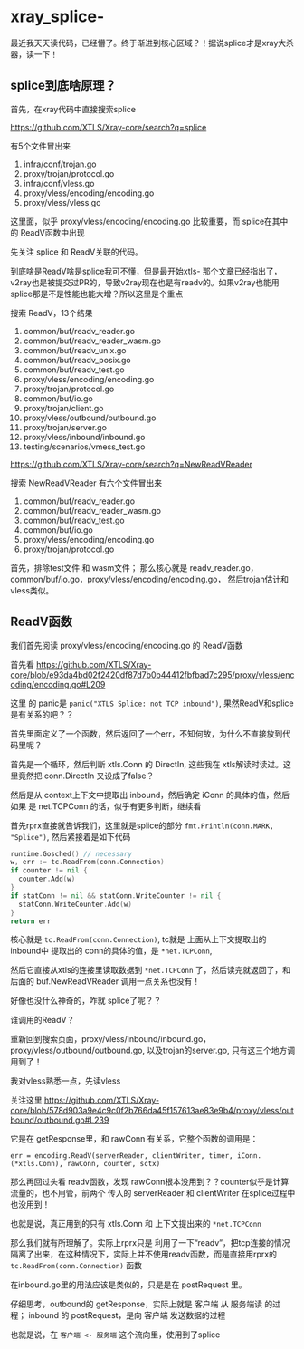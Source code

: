 # xray_splice-

最近我天天读代码，已经懵了。终于渐进到核心区域？！据说splice才是xray大杀器，读一下！


## splice到底啥原理？


首先，在xray代码中直接搜索splice

https://github.com/XTLS/Xray-core/search?q=splice

有5个文件冒出来

1. infra/conf/trojan.go
2. proxy/trojan/protocol.go
3. infra/conf/vless.go
4. proxy/vless/encoding/encoding.go
5. proxy/vless/vless.go

这里面，似乎 proxy/vless/encoding/encoding.go 比较重要，而 splice在其中的 ReadV函数中出现


先关注 splice 和 ReadV关联的代码。

到底啥是ReadV啥是splice我可不懂，但是最开始xtls- 那个文章已经指出了，v2ray也是被提交过PR的，导致v2ray现在也是有readv的。如果v2ray也能用splice那是不是性能也能大增？所以这里是个重点


搜索 ReadV，13个结果

1. common/buf/readv_reader.go
2. common/buf/readv_reader_wasm.go
3. common/buf/readv_unix.go
4. common/buf/readv_posix.go
5. common/buf/readv_test.go
6. proxy/vless/encoding/encoding.go
7. proxy/trojan/protocol.go
8. common/buf/io.go
9. proxy/trojan/client.go
10. proxy/vless/outbound/outbound.go
11. proxy/trojan/server.go
12. proxy/vless/inbound/inbound.go
13. testing/scenarios/vmess_test.go





https://github.com/XTLS/Xray-core/search?q=NewReadVReader

搜索 NewReadVReader 有六个文件冒出来

1. common/buf/readv_reader.go
2. common/buf/readv_reader_wasm.go
3. common/buf/readv_test.go
4. common/buf/io.go
5. proxy/vless/encoding/encoding.go
6. proxy/trojan/protocol.go


首先，排除test文件 和 wasm文件； 那么核心就是 readv_reader.go，common/buf/io.go，proxy/vless/encoding/encoding.go， 然后trojan估计和vless类似。


## ReadV函数

我们首先阅读 proxy/vless/encoding/encoding.go 的 ReadV函数

首先看 https://github.com/XTLS/Xray-core/blob/e93da4bd02f2420df87d7b0b44412fbfbad7c295/proxy/vless/encoding/encoding.go#L209

这里 的 panic是 `panic("XTLS Splice: not TCP inbound")`, 果然ReadV和splice是有关系的吧？？

首先里面定义了一个函数，然后返回了一个err，不知何故，为什么不直接放到代码里呢？

首先是一个循环，然后判断 xtls.Conn 的 DirectIn, 这些我在 xtls解读时读过。这里竟然把 conn.DirectIn 又设成了false？

然后是从 context上下文中提取出 inbound，然后确定 iConn 的具体的值，然后如果 是 net.TCPConn 的话，似乎有更多判断，继续看

首先rprx直接就告诉我们，这里就是splice的部分 `fmt.Println(conn.MARK, "Splice")`, 然后紧接着是如下代码

```go
runtime.Gosched() // necessary
w, err := tc.ReadFrom(conn.Connection)
if counter != nil {
  counter.Add(w)
}
if statConn != nil && statConn.WriteCounter != nil {
  statConn.WriteCounter.Add(w)
}
return err
```

核心就是 `tc.ReadFrom(conn.Connection)`, tc就是 上面从上下文提取出的 inbound中 提取出的 conn的具体的值，是 `*net.TCPConn`,

然后它直接从xtls的连接里读取数据到 `*net.TCPConn` 了，然后读完就返回了，和后面的 buf.NewReadVReader 调用一点关系也没有！

好像也没什么神奇的，咋就 splice了呢？？

谁调用的ReadV？

重新回到搜索页面，proxy/vless/inbound/inbound.go，proxy/vless/outbound/outbound.go, 以及trojan的server.go, 只有这三个地方调用到了！

我对vless熟悉一点，先读vless

关注这里 https://github.com/XTLS/Xray-core/blob/578d903a9e4c9c0f2b766da45f157613ae83e9b4/proxy/vless/outbound/outbound.go#L239

它是在 getResponse里，和 rawConn 有关系，它整个函数的调用是：

`err = encoding.ReadV(serverReader, clientWriter, timer, iConn.(*xtls.Conn), rawConn, counter, sctx)`


那么再回过头看 readv函数，发现 rawConn根本没用到？？counter似乎是计算流量的，也不用管，前两个 传入的 serverReader 和 clientWriter 在splice过程中也没用到！

也就是说，真正用到的只有 xtls.Conn 和 上下文提出来的 `*net.TCPConn`

那么我们就有所理解了。实际上rprx只是 利用了一下“readv”，把tcp连接的情况隔离了出来，在这种情况下，实际上并不使用readv函数，而是直接用rprx的 `tc.ReadFrom(conn.Connection)` 函数

在inbound.go里的用法应该是类似的，只是是在 postRequest 里。

仔细思考，outbound的 getResponse，实际上就是 客户端 从 服务端读 的过程； inbound 的 postRequest，是向 客户端 发送数据的过程

也就是说，在 ` 客户端 <- 服务端 ` 这个流向里，使用到了splice









